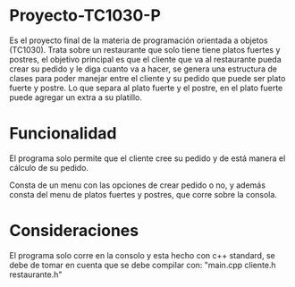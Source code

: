 # Proyecto-TC1030-P
Es el proyecto final de la materia de programación orientada a objetos (TC1030). Trata sobre un restaurante que solo tiene tiene platos fuertes y postres, el objetivo principal es que el cliente que va al restaurante pueda crear su pedido y le diga cuanto va a hacer, se genera una estructura de clases para poder manejar entre el cliente y su pedido que puede ser plato fuerte y postre. Lo que separa al plato fuerte y el postre, en el plato fuerte puede agregar un extra a su platillo. 
# Funcionalidad
El programa solo permite que el cliente cree su pedido y de está manera el cálculo de su pedido. 

Consta de un menu con las opciones de crear pedido o no, y además consta del menu de platos fuertes y postres, que corre sobre la consola. 

# Consideraciones
El programa solo corre en la consolo y esta hecho con c++ standard, se debe de tomar en cuenta que se debe compilar con: "main.cpp cliente.h restaurante.h"
